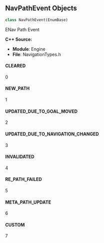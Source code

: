 ## NavPathEvent Objects

```python
class NavPathEvent(EnumBase)
```

ENav Path Event

**C++ Source:**

- **Module**: Engine
- **File**: NavigationTypes.h

<a id="unreal.NavPathEvent.CLEARED"></a>

#### CLEARED

0

<a id="unreal.NavPathEvent.NEW_PATH"></a>

#### NEW_PATH

1

<a id="unreal.NavPathEvent.UPDATED_DUE_TO_GOAL_MOVED"></a>

#### UPDATED_DUE_TO_GOAL_MOVED

2

<a id="unreal.NavPathEvent.UPDATED_DUE_TO_NAVIGATION_CHANGED"></a>

#### UPDATED_DUE_TO_NAVIGATION_CHANGED

3

<a id="unreal.NavPathEvent.INVALIDATED"></a>

#### INVALIDATED

4

<a id="unreal.NavPathEvent.RE_PATH_FAILED"></a>

#### RE_PATH_FAILED

5

<a id="unreal.NavPathEvent.META_PATH_UPDATE"></a>

#### META_PATH_UPDATE

6

<a id="unreal.NavPathEvent.CUSTOM"></a>

#### CUSTOM

7

<a id="unreal.LevelViewportType"></a>